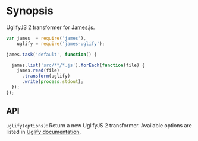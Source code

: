 # Synopsis

UglifyJS 2 transformer for [James.js](https://github.com/leonidas/james.js).

```javascript
var james  = require('james'),
    uglify = require('james-uglify');

james.task('default', function() {

  james.list('src/**/*.js').forEach(function(file) {
    james.read(file)
      .transform(uglify)
      .write(process.stdout);
  });
});
```

## API

`uglify(options)`: Return a new UglifyJS 2 transformer. Available options are listed in
[Uglify documentation](https://github.com/mishoo/UglifyJS2#the-simple-way).
